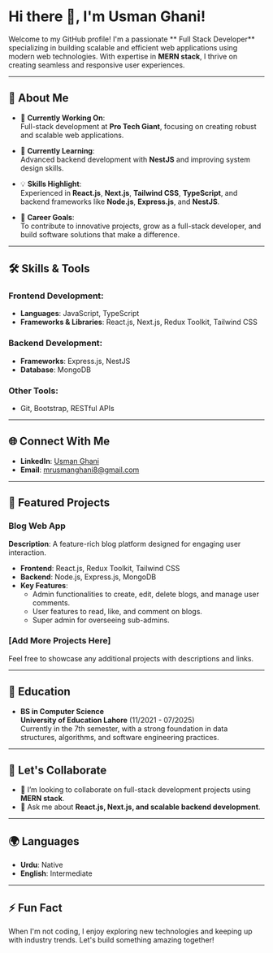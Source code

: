 # Hi there 👋, I'm Usman Ghani!

Welcome to my GitHub profile! I'm a passionate ** Full Stack Developer** specializing in building scalable and efficient web applications using modern web technologies. With expertise in **MERN stack**, I thrive on creating seamless and responsive user experiences.

---

## 🚀 About Me

- 🔭 **Currently Working On**:  
  Full-stack development at **Pro Tech Giant**, focusing on creating robust and scalable web applications.

- 🌱 **Currently Learning**:  
  Advanced backend development with **NestJS** and improving system design skills.

- 💡 **Skills Highlight**:  
  Experienced in **React.js**, **Next.js**, **Tailwind CSS**, **TypeScript**, and backend frameworks like **Node.js**, **Express.js**, and **NestJS**.

- 🎯 **Career Goals**:  
  To contribute to innovative projects, grow as a full-stack developer, and build software solutions that make a difference.

---

## 🛠️ Skills & Tools

### Frontend Development:
- **Languages**: JavaScript, TypeScript
- **Frameworks & Libraries**: React.js, Next.js, Redux Toolkit, Tailwind CSS

### Backend Development:
- **Frameworks**: Express.js, NestJS
- **Database**: MongoDB

### Other Tools:
- Git, Bootstrap, RESTful APIs

---

## 🌐 Connect With Me

- **LinkedIn**: [Usman Ghani](https://www.linkedin.com/in/usman-ghani-b56431271/)
- **Email**: [mrusmanghani8@gmail.com](mailto:usmanghani.developer@gmail.com)

---

## 📂 Featured Projects

### Blog Web App
**Description**: A feature-rich blog platform designed for engaging user interaction.  
- **Frontend**: React.js, Redux Toolkit, Tailwind CSS  
- **Backend**: Node.js, Express.js, MongoDB  
- **Key Features**:  
  - Admin functionalities to create, edit, delete blogs, and manage user comments.  
  - User features to read, like, and comment on blogs.  
  - Super admin for overseeing sub-admins.

### [Add More Projects Here]
Feel free to showcase any additional projects with descriptions and links.

---

## 🏫 Education

- **BS in Computer Science**  
  **University of Education Lahore** (11/2021 - 07/2025)  
  Currently in the 7th semester, with a strong foundation in data structures, algorithms, and software engineering practices.

---

## 🤝 Let's Collaborate

- 👯 I’m looking to collaborate on full-stack development projects using **MERN stack**.  
- 💬 Ask me about **React.js, Next.js, and scalable backend development**.

---

## 🌍 Languages

- **Urdu**: Native  
- **English**: Intermediate  

---

## ⚡ Fun Fact

When I'm not coding, I enjoy exploring new technologies and keeping up with industry trends. Let's build something amazing together!
